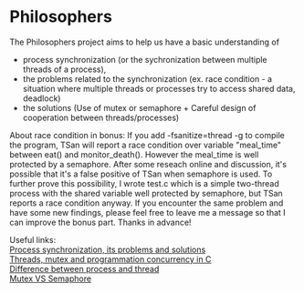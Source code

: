 # Philosophers
The Philosophers project aims to help us have a basic understanding of <br>
- process synchronization (or the sychronization between multiple threads of a process), <br>
- the problems related to the synchronization (ex. race condition - a situation where multiple threads or processes try to access shared data, deadlock) <br>
- the solutions (Use of mutex or semaphore + Careful design of cooperation between threads/processes) <br>

About race condition in bonus:
If you add -fsanitize=thread -g to compile the program, TSan will report a race condition over variable "meal_time" between eat() and monitor_death(). However the meal_time is well protected by a semaphore. After some reseach online and discussion, it's possible that it's a false positive of TSan when semaphore is used. To further prove this possibility, I wrote test.c which is a simple two-thread process with the shared variable well protected by semaphore, but TSan reports a race condition anyway. If you encounter the same problem and have some new findings, please feel free to leave me a message so that I can improve the bonus part. Thanks in advance!

Useful links:<br>
[Process synchronization, its problems and solutions](https://www.youtube.com/watch?v=ph2awKa8r5Y&list=PLBlnK6fEyqRjDf_dmCEXgl6XjVKDDj0M2) <br>
[Threads, mutex and programmation concurrency in C](https://www.codequoi.com/threads-mutex-et-programmation-concurrente-en-c/) <br>
[Difference between process and thread](https://www.geeksforgeeks.org/difference-between-process-and-thread/) <br>
[Mutex VS Semaphore](https://www.youtube.com/watch?v=8wcuLCvMmF8) <br>
